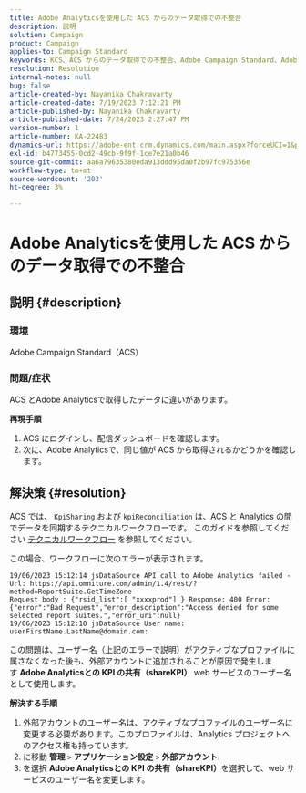 ```yaml
---
title: Adobe Analyticsを使用した ACS からのデータ取得での不整合
description: 説明
solution: Campaign
product: Campaign
applies-to: Campaign Standard
keywords: KCS、ACS からのデータ取得での不整合、Adobe Campaign Standard、Adobe Analytics、Adobe Analyticsとの KPI の共有
resolution: Resolution
internal-notes: null
bug: false
article-created-by: Nayanika Chakravarty
article-created-date: 7/19/2023 7:12:21 PM
article-published-by: Nayanika Chakravarty
article-published-date: 7/24/2023 2:27:47 PM
version-number: 1
article-number: KA-22483
dynamics-url: https://adobe-ent.crm.dynamics.com/main.aspx?forceUCI=1&pagetype=entityrecord&etn=knowledgearticle&id=f3f9052e-6826-ee11-9966-6045bd006c82
exl-id: b4773455-0cd2-49cb-9f9f-1ce7e21a0b46
source-git-commit: aa6a79635380eda913ddd95da0f2b97fc975356e
workflow-type: tm+mt
source-wordcount: '203'
ht-degree: 3%

---
```


# Adobe Analyticsを使用した ACS からのデータ取得での不整合

## 説明 {#description}


### 環境

Adobe Campaign Standard（ACS）

### 問題/症状

ACS とAdobe Analyticsで取得したデータに違いがあります。

<b>再現手順</b>

1. ACS にログインし、配信ダッシュボードを確認します。
2. 次に、Adobe Analyticsで、同じ値が ACS から取得されるかどうかを確認します。



## 解決策 {#resolution}


ACS では、 `KpiSharing` および `kpiReconciliation` は、ACS と Analytics の間でデータを同期するテクニカルワークフローです。 このガイドを参照してください [テクニカルワークフロー](https://experienceleague.adobe.com/docs/campaign-standard/using/administrating/application-settings/technical-workflows.html?lang=en) を参照してください。

この場合、ワークフローに次のエラーが表示されます。


```
19/06/2023 15:12:14 jsDataSource API call to Adobe Analytics failed - Url: https://api.omniture.com/admin/1.4/rest/?method=ReportSuite.GetTimeZone
Request body : {"rsid_list":[ "xxxxprod"] } Response: 400 Error: {"error":"Bad Request","error_description":"Access denied for some selected report suites.","error_uri":null}
19/06/2023 15:12:10 jsDataSource User name: userFirstName.LastName@domain.com:
```


この問題は、ユーザー名（上記のエラーで説明）がアクティブなプロファイルに属さなくなった後も、外部アカウントに追加されることが原因で発生します <b>Adobe Analyticsとの KPI の共有（shareKPI）</b> web サービスのユーザー名として使用します。

<b>解決する手順</b>

1. 外部アカウントのユーザー名は、アクティブなプロファイルのユーザー名に変更する必要があります。このプロファイルは、Analytics プロジェクトへのアクセス権も持っています。
2. に移動 <b>管理</b> `>`  <b>アプリケーション設定</b> `>`  <b>外部アカウント</b>.
3. を選択 <b>Adobe Analyticsとの KPI の共有（shareKPI）</b>を選択して、web サービスのユーザー名を変更します。
